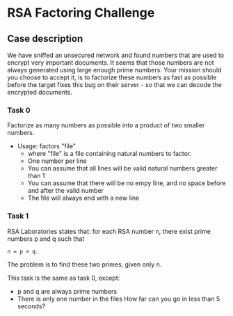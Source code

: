 # RSA Factoring Challenge
## Case description
We have sniffed an unsecured network and found numbers that are used to encrypt very important documents. It seems that those numbers are not always generated using large enough prime numbers. Your mission should you choose to accept it, is to factorize these numbers as fast as possible before the target fixes this bug on their server - so that we can decode the encrypted documents.

### Task 0
Factorize as many numbers as possible into a product of two smaller numbers.
- Usage: factors "file"
	- where "file" is a file containing natural numbers to factor.
	- One number per line
	- You can assume that all lines will be valid natural numbers greater than 1
	- You can assume that there will be no empy line, and no space before and after the valid number
	- The file will always end with a new line

### Task 1
RSA Laboratories states that: for each RSA number n, there exist prime numbers p and q such that

	n = p × q. 

The problem is to find these two primes, given only n.

This task is the same as task 0, except:
- p and q are always prime numbers
- There is only one number in the files
How far can you go in less than 5 seconds?
